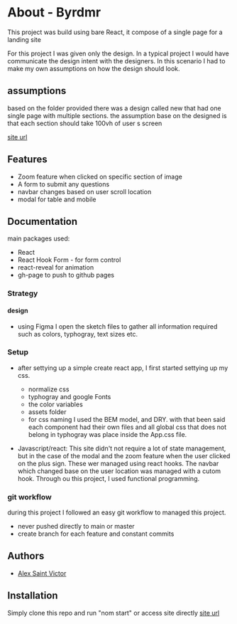 
# About - Byrdmr

This project was build using bare React, it compose of a 
single page for a landing site

For this project I was given only the design. In a typical project I would have
communicate the design intent with the designers. In this scenario I had 
to make my own assumptions on how the design should look.

## assumptions
based on the folder provided there was a design called new that had 
one single page with multiple sections. the assumption base on the designed
is that each section should take 100vh of user
s screen

[site url](https://jackilex.github.io/byrdmr/)

## Features

- Zoom feature when clicked on specific section of image
- A form to submit any questions
- navbar changes based on user scroll location
- modal for table and mobile


## Documentation
main packages used:
- React
- React Hook Form - for form control
- react-reveal for animation
- gh-page to push to github pages

### Strategy

#### design
- using Figma I open the sketch files to gather all information required
such as colors, typhogray, text sizes etc.

### Setup
- after settying up a simple create react app, I first started settying
up my css.
    - normalize css
    - typhogray and google Fonts
    - the color variables
    - assets folder
    - for css naming I used the BEM model, and DRY. with that been said each component had their own files and all global css that does not belong
in typhogray was place inside the App.css file.

- Javascript/react: This site didn't not require a lot of state management, but in the case of the modal and the zoom feature when the user clicked on the plus sign.
These wer managed using react hooks. The navbar which changed base on the user location was managed with a cutom hook. Through ou this project, I used functional programming.

### git workflow
during this project I followed an easy git workflow to managed this project.
- never pushed directly to main or master
- create branch for each feature and constant commits
## Authors

- [Alex Saint Victor](https://github.com/jackilex)


## Installation

Simply clone this repo and run "nom start" or access site directly [site url](https://jackilex.github.io/byrdmr/)
